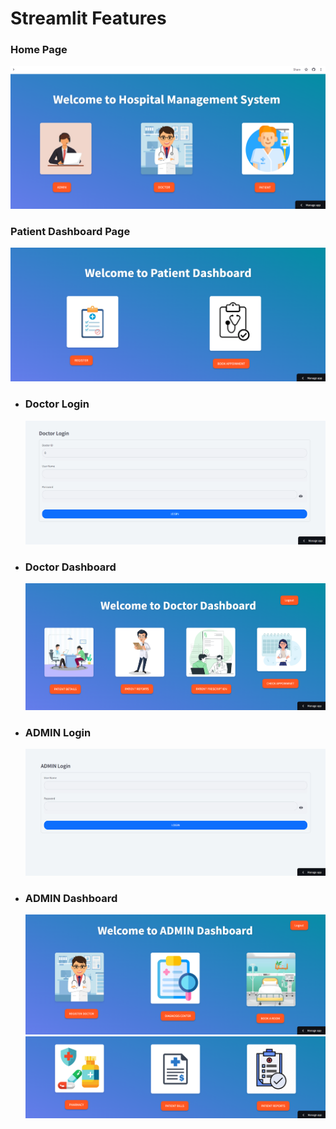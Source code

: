 # Streamlit Features

### **Home Page**



  ![App Screenshot](https://github.com/Komalsai234/Hospital-Management-System/blob/dcded4475dd7cff1c0e7879e110ec597256a164f/Screenshots/Home.png)
  
### **Patient Dashboard Page**



   ![App Screenshot](https://github.com/Komalsai234/Hospital-Management-System/blob/436d40356a81e9dd34f85f1feaaa56c7b57e5b60/Screenshots/Patient.png)

- ### **Doctor Login**


  ![App Screenshot](https://github.com/Komalsai234/Hospital-Management-System/blob/633682ebb91536d26b8a009214a87362dc55acfc/Screenshots/Doctor%20Login.png)

- ### **Doctor Dashboard**


  ![App Screenshot](https://github.com/Komalsai234/Hospital-Management-System/blob/633682ebb91536d26b8a009214a87362dc55acfc/Screenshots/Doctor.png)

- ### **ADMIN Login**


  ![App Screenshot](https://github.com/Komalsai234/Hospital-Management-System/blob/633682ebb91536d26b8a009214a87362dc55acfc/Screenshots/Admin%20Login.png)


- ### **ADMIN Dashboard**


  ![App Screenshot](https://github.com/Komalsai234/Hospital-Management-System/blob/633682ebb91536d26b8a009214a87362dc55acfc/Screenshots/Admin-1.png)
  ![App Screenshot](https://github.com/Komalsai234/Hospital-Management-System/blob/633682ebb91536d26b8a009214a87362dc55acfc/Screenshots/Admin-2.png)
